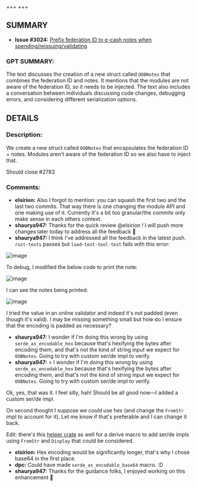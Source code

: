 +++
+++
## SUMMARY
- **Issue #3024:** [Prefix federation ID to e-cash notes when spending/reissuing/validating](https://github.com/fedimint/fedimint/pull/3024)

### GPT SUMMARY:
The text discusses the creation of a new struct called `OOBNotes` that combines the federation ID and notes. It mentions that the modules are not aware of the federation ID, so it needs to be injected. The text also includes a conversation between individuals discussing code changes, debugging errors, and considering different serialization options.

## DETAILS
### Description:
We create a new struct called `OOBNotes` that encapsulates the federation ID + notes. Modules aren't aware of the federation ID so we also have to inject that.

Should close #2783 

### Comments:
- **elsirion:** Also I forgot to mention: you can squash the first two and the last two commits. That way there is one changing the module API and one making use of it. Currently it's a bit too granular/the commits only make sense in each others context.
- **shaurya947:** Thanks for the quick review @elsirion ! I will push more changes later today to address all the feedback :slightly_smiling_face: 
- **shaurya947:** I think I've addressed all the feedback in the latest push. `rust-tests` passes  but `load-test-tool-test` fails with this error:

![image](https://github.com/fedimint/fedimint/assets/3454081/ed356149-11cc-4dd1-a27e-217137e37132)

To debug, I modified the below code to print the note:

![image](https://github.com/fedimint/fedimint/assets/3454081/5c04a485-f63a-4215-9d5a-3442eee5f67a)

I can see the notes being printed:

![image](https://github.com/fedimint/fedimint/assets/3454081/eb9b5a76-54ef-440d-83f1-72efbb542e11)

I tried the value in an online validator and indeed it's not padded (even though it's valid). I may be missing something small but how do I ensure that the encoding is padded as necessary?
- **shaurya947:** I wonder if I'm doing this wrong by using `serde_as_encodable_hex` because that's hexifying the bytes after encoding them, and that's not the kind of string input we expect for `OOBNotes`. Going to try with custom ser/de impl to verify.
- **shaurya947:** > I wonder if I'm doing this wrong by using `serde_as_encodable_hex` because that's hexifying the bytes after encoding them, and that's not the kind of string input we expect for `OOBNotes`. Going to try with custom ser/de impl to verify.

Ok, yes, that was it. I feel silly, hah! Should be all good now—I added a custom ser/de impl.

On second thought I suppose we _could_ use hex (and change the `FromStr` impl to account for it). Let me know if that's preferable and I can change it back.

Edit: there's this [helper crate](https://docs.rs/serde_with/latest/serde_with/derive.DeserializeFromStr.html) as well for a derive macro to add ser/de impls using `FromStr` and `Display` that could be considered.
- **elsirion:** Hex encoding would be significantly longer, that's why I chose base64 in the first place.
- **dpc:** Could have made `serde_as_encodable_base64` macro. :D
- **shaurya947:** Thanks for the guidance folks, I enjoyed working on this enhancement :raised_hands: 

